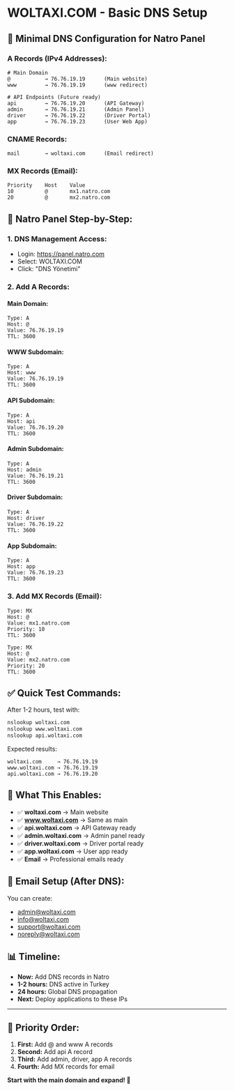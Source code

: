 # WOLTAXI.COM - Basic DNS Setup

## 🎯 Minimal DNS Configuration for Natro Panel

### A Records (IPv4 Addresses):

```dns
# Main Domain
@           → 76.76.19.19      (Main website)
www         → 76.76.19.19      (www redirect)

# API Endpoints (Future ready)
api         → 76.76.19.20      (API Gateway)
admin       → 76.76.19.21      (Admin Panel)
driver      → 76.76.19.22      (Driver Portal)
app         → 76.76.19.23      (User Web App)
```

### CNAME Records:
```dns
mail        → woltaxi.com      (Email redirect)
```

### MX Records (Email):
```dns
Priority    Host    Value
10          @       mx1.natro.com
20          @       mx2.natro.com
```

## 📱 Natro Panel Step-by-Step:

### 1. DNS Management Access:
- Login: https://panel.natro.com
- Select: WOLTAXI.COM
- Click: "DNS Yönetimi"

### 2. Add A Records:

#### Main Domain:
```
Type: A
Host: @
Value: 76.76.19.19
TTL: 3600
```

#### WWW Subdomain:
```
Type: A
Host: www
Value: 76.76.19.19
TTL: 3600
```

#### API Subdomain:
```
Type: A
Host: api
Value: 76.76.19.20
TTL: 3600
```

#### Admin Subdomain:
```
Type: A
Host: admin
Value: 76.76.19.21
TTL: 3600
```

#### Driver Subdomain:
```
Type: A
Host: driver
Value: 76.76.19.22
TTL: 3600
```

#### App Subdomain:
```
Type: A
Host: app
Value: 76.76.19.23
TTL: 3600
```

### 3. Add MX Records (Email):
```
Type: MX
Host: @
Value: mx1.natro.com
Priority: 10
TTL: 3600

Type: MX
Host: @
Value: mx2.natro.com
Priority: 20
TTL: 3600
```

## ✅ Quick Test Commands:

After 1-2 hours, test with:
```cmd
nslookup woltaxi.com
nslookup www.woltaxi.com
nslookup api.woltaxi.com
```

Expected results:
```
woltaxi.com     → 76.76.19.19
www.woltaxi.com → 76.76.19.19
api.woltaxi.com → 76.76.19.20
```

## 🚀 What This Enables:

- ✅ **woltaxi.com** → Main website
- ✅ **www.woltaxi.com** → Same as main
- ✅ **api.woltaxi.com** → API Gateway ready
- ✅ **admin.woltaxi.com** → Admin panel ready
- ✅ **driver.woltaxi.com** → Driver portal ready
- ✅ **app.woltaxi.com** → User app ready
- ✅ **Email** → Professional emails ready

## 📧 Email Setup (After DNS):

You can create:
- admin@woltaxi.com
- info@woltaxi.com
- support@woltaxi.com
- noreply@woltaxi.com

## 📊 Timeline:

- **Now:** Add DNS records in Natro
- **1-2 hours:** DNS active in Turkey
- **24 hours:** Global DNS propagation
- **Next:** Deploy applications to these IPs

---

## 🎯 Priority Order:

1. **First:** Add @ and www A records
2. **Second:** Add api A record
3. **Third:** Add admin, driver, app A records
4. **Fourth:** Add MX records for email

**Start with the main domain and expand! 🚀**